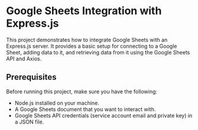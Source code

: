 # Google Sheets Integration with Express.js

This project demonstrates how to integrate Google Sheets with an Express.js server. It provides a basic setup for connecting to a Google Sheet, adding data to it, and retrieving data from it using the Google Sheets API and Axios.

## Prerequisites

Before running this project, make sure you have the following:

- Node.js installed on your machine.
- A Google Sheets document that you want to interact with.
- Google Sheets API credentials (service account email and private key) in a JSON file.
